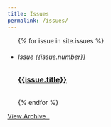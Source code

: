 ```yaml
---
title: Issues
permalink: /issues/
---
```

<ul>
  {% for issue in site.issues %}
  <li>
    <h6>Issue {{issue.number}}</h6>
    <a href="{{site.baseurl}}{{issue.url}}"><h3>{{issue.title}}</h3></a>
  </li>
  <br />
  {% endfor %}
</ul>
<a class="badge-notice" href="{{site.baseurl}}/archive/">
  View Archive &nbsp;<i class="fa fa-arrow-right"></i>
</a>